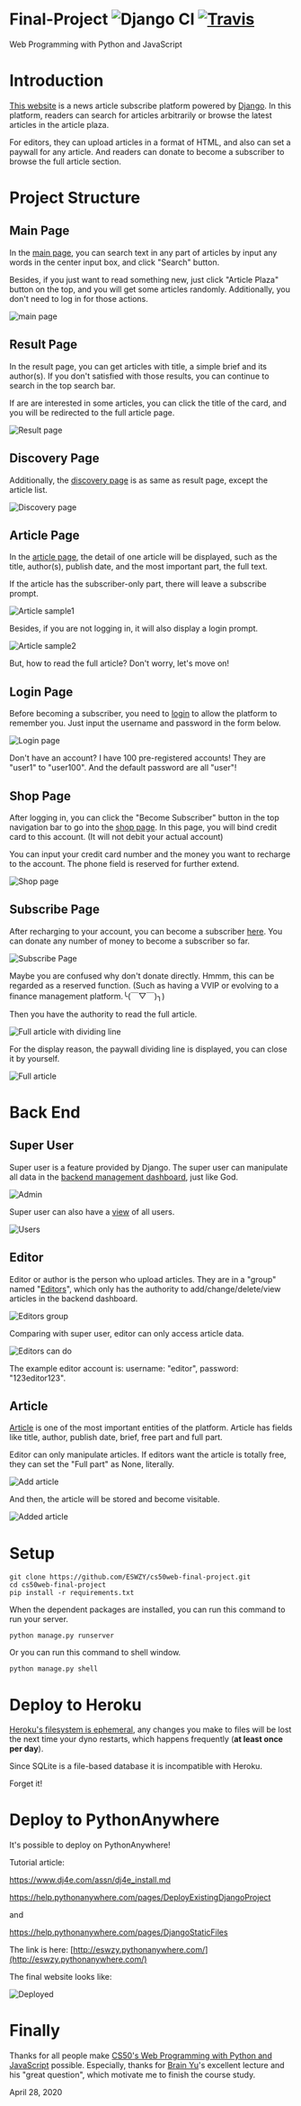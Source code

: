 # Final-Project ![Django CI](https://github.com/ESWZY/cs50web-final-project/workflows/Django%20CI/badge.svg) [![Travis](https://img.shields.io/travis/com/ESWZY/cs50web-final-project/master?label=Travis%20CI&logo=travis)](https://travis-ci.com/ESWZY/cs50web-final-project)

Web Programming with Python and JavaScript

# Introduction

[This website](http://eswzy.pythonanywhere.com/) is a news article subscribe platform powered by [Django](https://www.djangoproject.com/). In this platform, readers can search for articles arbitrarily or browse the latest articles in the article plaza. 

For editors, they can upload articles in a format of HTML, and also can set a paywall for any article. And readers can donate to become a subscriber to browse the full article section.

# Project Structure

## Main Page

In the [main page](http://eswzy.pythonanywhere.com/), you can search text in any part of articles by input any words in the center input box, and click "Search" button. 

Besides, if you just want to read something new, just click "Article Plaza" button on the top, and you will get some articles randomly. Additionally, you don't need to log in for those actions.

![main page](/screenshot/index.png) 

## Result Page

In the result page, you can get articles with title, a simple brief and its author(s). If you don't satisfied with those results, you can continue to search in the top search bar.

If are are interested in some articles, you can click the title of the card, and you will be redirected to the full article page.

![Result page](/screenshot/search_results.png)

## Discovery Page

Additionally, the [discovery page](http://eswzy.pythonanywhere.com/articles/discovery) is as same as result page, except the article list.

![Discovery page](/screenshot/discovery.png)

## Article Page

In the [article page](http://eswzy.pythonanywhere.com/articles/South-Korea-Told-to-Do-More-to-Stop-Public-Officials-From-Laundering-Bribes), the detail of one article will be displayed, such as the title, author(s), publish date, and the most important part, the full text. 

If the article has the subscriber-only part, there will leave a subscribe prompt.

![Article sample1](/screenshot/article_sample1.png)

Besides, if you are not logging in, it will also display a login prompt.

![Article sample2](/screenshot/article_sample2.png)

But, how to read the full article? Don't worry, let's move on!

## Login Page

Before becoming a subscriber, you need to [login](http://eswzy.pythonanywhere.com/login) to allow the platform to remember you. Just input the username and password in the form below.

![Login page](/screenshot/login.png)

Don't have an account? I have 100 pre-registered accounts! They are "user1" to "user100". And the default password are all "user"!

## Shop Page

After logging in, you can click the "Become Subscriber" button in the top navigation bar to go into the [shop page](http://eswzy.pythonanywhere.com/shop). In this page, you will bind credit card to this account. (It will not debit your actual account)

You can input your credit card number and the money you want to recharge to the account. The phone field is reserved for further extend.

![Shop page](/screenshot/shop.png)

## Subscribe Page

After recharging to your account, you can become a subscriber [here](http://eswzy.pythonanywhere.com/subscribe). You can donate any number of money to become a subscriber so far.

![Subscribe Page](/screenshot/subscribe.png)

Maybe you are confused why don't donate directly. Hmmm, this can be regarded as a reserved function. (Such as having a VVIP or evolving to a finance management platform.╰(￣▽￣)╮)

Then you have the authority to read the full article.

![Full article with dividing line](/screenshot/article_sample3.png)

For the display reason, the paywall dividing line is displayed, you can close it by yourself.

![Full article](/screenshot/article_sample4.png)

# Back End

## Super User

Super user is a feature provided by Django. The super user can manipulate all data in the [backend management dashboard](http://eswzy.pythonanywhere.com/admin/), just like God.

![Admin](/screenshot/admin.png)

Super user can also have a [view](http://eswzy.pythonanywhere.com/admin/auth/user/) of all users.

![Users](/screenshot/users.png)

## Editor

Editor or author is the person who upload articles. They are in a "group" named "[Editors](http://eswzy.pythonanywhere.com/admin/auth/group/1/change/)", which only has the authority to add/change/delete/view articles in the backend dashboard.

![Editors group](/screenshot/editors_group.png)

Comparing with super user, editor can only access article data.

![Editors can do](/screenshot/editor.png)

The example editor account is: username: "editor", password: "123editor123".

## Article

[Article](http://eswzy.pythonanywhere.com/admin/articles/article/) is one of the most important entities of the platform. Article has fields like title, author, publish date, brief, free part and full part. 

Editor can only manipulate articles. If editors want the article is totally free, they can set the "Full part" as None, literally.

![Add article](/screenshot/add_article.png)

And then, the article will be stored and become visitable.

![Added article](/screenshot/added_article.png)

# Setup

```shell script
git clone https://github.com/ESWZY/cs50web-final-project.git
cd cs50web-final-project
pip install -r requirements.txt
```

When the dependent packages are installed, you can run this command to run your server.

```shell script
python manage.py runserver
```

Or you can run this command to shell window.

```shell script
python manage.py shell
```

# Deploy to Heroku

[Heroku's filesystem is ephemeral](https://devcenter.heroku.com/articles/dynos#ephemeral-filesystem), any changes you make to files will be lost the next time your dyno restarts, which happens frequently (<b>at least once per day</b>). 

Since SQLite is a file-based database it is incompatible with Heroku.

Forget it!

# Deploy to PythonAnywhere

It's possible to deploy on PythonAnywhere! 

Tutorial article: 

<https://www.dj4e.com/assn/dj4e_install.md>

<https://help.pythonanywhere.com/pages/DeployExistingDjangoProject>

and 

<https://help.pythonanywhere.com/pages/DjangoStaticFiles>

The link is here: [http://eswzy.pythonanywhere.com/](http://eswzy.pythonanywhere.com/)

The final website looks like:

![Deployed](/screenshot/deployed.png)

# Finally

Thanks for all people make [CS50's Web Programming with Python and JavaScript](https://www.edx.org/course/cs50s-web-programming-with-python-and-javascript) possible. Especially, thanks for [Brain Yu](https://www.edx.org/bio/brian-yu)'s excellent lecture and his "great question", which motivate me to finish the course study.

April 28, 2020
